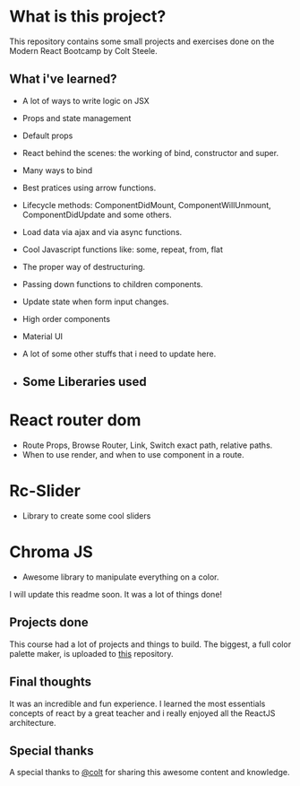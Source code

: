# What is this project?

This repository contains some small projects and exercises done on the Modern React Bootcamp by Colt Steele.

## What i've learned?
- A lot of ways to write logic on JSX
- Props and state management    
- Default props
- React behind the scenes: the working of bind, constructor and super.
- Many ways to bind
- Best pratices using arrow functions.
- Lifecycle methods: ComponentDidMount, ComponentWillUnmount, ComponentDidUpdate and some others.
- Load data via ajax and via async functions.
- Cool Javascript functions like: some, repeat, from, flat
- The proper way of destructuring.
- Passing down functions to children components.
- Update state when form input changes.
- High order components
- Material UI

- A lot of some other stuffs that i need to update here.

* ## Some Liberaries used
# React router dom
- Route Props, Browse Router, Link, Switch exact path, relative paths.
- When to use render, and when to use component in a route.
# Rc-Slider
- Library to create some cool sliders
# Chroma JS
- Awesome library to manipulate everything on a color.

I will update this readme soon. It was a lot of things done!

## Projects done
This course had a lot of projects and things to build. The biggest, a full color palette maker, is uploaded to [this](https://github.com/vinioo/colorproject) repository.
<!-- ![](.gifs/teste.gif) -->


## Final thoughts

It was an incredible and fun experience. I learned the most essentials concepts of react by a great teacher and i really enjoyed all the ReactJS architecture.

## Special thanks
A special thanks to [@colt](https://github.com/Colt) for sharing this awesome content and knowledge.
